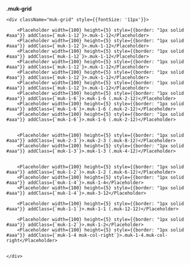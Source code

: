 **.muk-grid**

    <div className="muk-grid" style={{fontSize: '11px'}}>

        <Placeholder width={100} height={5} style={{border: "1px solid #aaa"}} addClass={`muk-1-12`}>.muk-1-12</Placeholder>
        <Placeholder width={100} height={5} style={{border: "1px solid #aaa"}} addClass={`muk-1-12`}>.muk-1-12</Placeholder>
        <Placeholder width={100} height={5} style={{border: "1px solid #aaa"}} addClass={`muk-1-12`}>.muk-1-12</Placeholder>
        <Placeholder width={100} height={5} style={{border: "1px solid #aaa"}} addClass={`muk-1-12`}>.muk-1-12</Placeholder>
        <Placeholder width={100} height={5} style={{border: "1px solid #aaa"}} addClass={`muk-1-12`}>.muk-1-12</Placeholder>
        <Placeholder width={100} height={5} style={{border: "1px solid #aaa"}} addClass={`muk-1-12`}>.muk-1-12</Placeholder>
        <Placeholder width={100} height={5} style={{border: "1px solid #aaa"}} addClass={`muk-1-6`}>.muk-1-6 (.muk-2-12)</Placeholder>
        <Placeholder width={100} height={5} style={{border: "1px solid #aaa"}} addClass={`muk-1-6`}>.muk-1-6 (.muk-2-12)</Placeholder>
        <Placeholder width={100} height={5} style={{border: "1px solid #aaa"}} addClass={`muk-1-6`}>.muk-1-6 (.muk-2-12)</Placeholder>


        <Placeholder width={100} height={5} style={{border: "1px solid #aaa"}} addClass={`muk-2-3`}>.muk-2-3 (.muk-8-12)</Placeholder>
        <Placeholder width={100} height={5} style={{border: "1px solid #aaa"}} addClass={`muk-1-3`}>.muk-1-3 (.muk-4-12)</Placeholder>


        <Placeholder width={100} height={5} style={{border: "1px solid #aaa"}} addClass={`muk-1-2`}>.muk-1-2 (.muk-6-12)</Placeholder>
        <Placeholder width={100} height={5} style={{border: "1px solid #aaa"}} addClass={`muk-1-4`}>.muk-1-4</Placeholder>
        <Placeholder width={100} height={5} style={{border: "1px solid #aaa"}} addClass={`muk-1-4`}>.muk-3-12</Placeholder>

        <Placeholder width={100} height={5} style={{border: "1px solid #aaa"}} addClass={`muk-1-1`}>.muk-1-1 (.muk-12-12)</Placeholder>

        <Placeholder width={100} height={5} style={{border: "1px solid #aaa"}} addClass={`muk-1-2`}>.muk-1-2</Placeholder>
        <Placeholder width={100} height={5} style={{border: "1px solid #aaa"}} addClass={`muk-1-4 muk-col-right`}>.muk-1-4.muk-col-right</Placeholder>


    </div>

